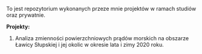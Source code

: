 To jest repozytorium wykonanych przeze mnie projektów w ramach studiów oraz prywatnie.

**Projekty:**
1. Analiza zmienności powierzchniowych prądów morskich na obszarze Ławicy Słupskiej i jej okolic w okresie lata i zimy 2020 roku.
